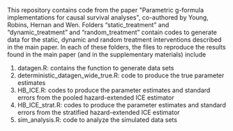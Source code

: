 This repository contains code from the paper "Parametric g-formula implementations for causal survival analyses", co-authored by Young, Robins, Hernan and Wen. Folders “static_treatment” and “dynamic_treatment” and “random_treatment” contain codes to generate data for the static, dynamic and random treatment interventions  described in the main paper. In each of these folders, the files to reproduce the results found in the main paper (and in the supplementary materials) include

1. datagen.R: contains the function to generate data sets
2. deterministic_datagen_wide_true.R: code to produce the true parameter estimates 
3. HB_ICE.R: codes to produce the parameter estimates and standard errors from the pooled hazard-extended ICE estimator
4. HB_ICE_strat.R: codes to produce the parameter estimates and standard errors from the stratified hazard-extended ICE estimator 
5. sim_analysis.R: code to analyze the simulated data sets
